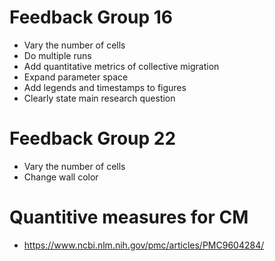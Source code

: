 # Feedback Group 16
- Vary the number of cells
- Do multiple runs
- Add quantitative metrics of collective migration
- Expand parameter space
- Add legends and timestamps to figures
- Clearly state main research question

# Feedback Group 22
- Vary the number of cells
- Change wall color

# Quantitive measures for CM
- https://www.ncbi.nlm.nih.gov/pmc/articles/PMC9604284/
